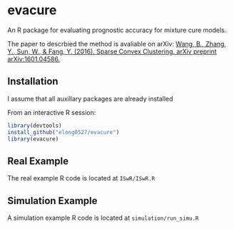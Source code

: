 evacure
=========

An R package for evaluating prognostic accuracy for mixture cure models.

The paper to descrbied the method is avaliable on arXiv:
[Wang, B., Zhang, Y., Sun, W., & Fang, Y. (2016). Sparse Convex Clustering. arXiv preprint arXiv:1601.04586.](https://arxiv.org/abs/1601.04586)

## Installation ##

I assume that all auxillary packages are already installed

From an interactive R session:

```r
library(devtools)
install_github("elong0527/evacure")
library(evacure)
```

## Real Example ##

The real example R code is located at `ISwR/ISwR.R`

## Simulation Example ##

A simulation example R code is located at `simulation/run_simu.R`

